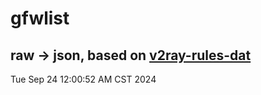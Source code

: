 # gfwlist
## raw -> json, based on [v2ray-rules-dat](https://github.com/Loyalsoldier/v2ray-rules-dat)
Tue Sep 24 12:00:52 AM CST 2024

